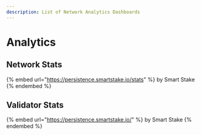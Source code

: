 ```yaml
---
description: List of Network Analytics Dashboards
---
```


# Analytics

<mark style="color:red;"></mark>

## Network Stats

{% embed url="https://persistence.smartstake.io/stats" %}
by Smart Stake
{% endembed %}

## Validator Stats

{% embed url="https://persistence.smartstake.io/" %}
by Smart Stake
{% endembed %}

